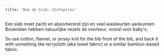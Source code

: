 ```yaml
---
title: "Bob de Slab: Stofopties"
---
```


Een slab moet zacht en absorberend zijn en veel wasbeurten aankunnen. Bovendien hebben natuurlijke vezels de voorkeur, vooral voor baby's.

So use cotton, flannel, or jersey knit for the bib front of the bib, and back it with something like terrycloth (aka towel fabric) or a similar bamboo-based fabric.

